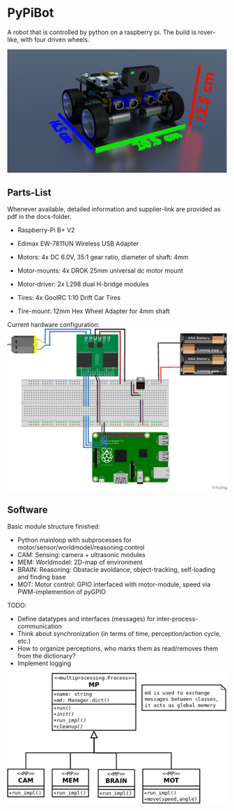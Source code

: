 # PyPiBot

A robot that is controlled by python on a raspberry pi.
The build is rover-like, with four driven wheels.

![PyPiBot](0001.png)

## Parts-List
Whenever available, detailed information and supplier-link are provided as pdf in the docs-folder.
* Raspberry-Pi B+ V2
* Edimax EW-7811UN Wireless USB Adapter

* Motors: 4x DC 6.0V, 35:1 gear ratio, diameter of shaft: 4mm
* Motor-mounts: 4x DROK 25mm universal dc motor mount
* Motor-driver: 2x L298 dual H-bridge modules

* Tires: 4x GoolRC 1:10 Drift Car Tires
* Tire-mount: 12mm Hex Wheel Adapter for 4mm shaft

Current hardware configuration:
![PyPiBotSchematic](./docs/diagrams/PyPiBot_Steckplatine.png)

## Software
Basic module structure finished:
* Python mainloop with subprocesses for motor/sensor/worldmodel/reasoning control
* CAM: Sensing: camera + ultrasonic modules
* MEM: Worldmodel: 2D-map of environment
* BRAIN: Reasoning: Obstacle avoidance, object-tracking, self-loading and finding base
* MOT: Motor control: GPIO interfaced with motor-module, speed via PWM-implemention of pyGPIO

TODO:
* Define datatypes and interfaces (messages) for inter-process-communication
* Think about synchronization (in terms of time, perception/action cycle, etc.)
* How to organize perceptions, who marks them as read/removes them from the dictionary?
* Implement logging

![Classes](./docs/diagrams/classes.png)
